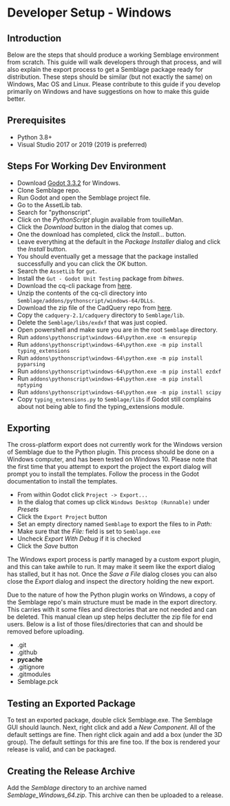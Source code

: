 # Developer Setup - Windows

## Introduction

Below are the steps that should produce a working Semblage environment from scratch. This guide will walk developers through that process, and will also explain the export process to get a Semblage package ready for distribution. These steps should be similar (but not exactly the same) on Windows, Mac OS and Linux. Please contribute to this guide if you develop primarily on Windows and have suggestions on how to make this guide better.

## Prerequisites

* Python 3.8+
* Visual Studio 2017 or 2019 (2019 is preferred)

## Steps For Working Dev Environment

* Download [Godot 3.3.2](https://downloads.tuxfamily.org/godotengine/3.3.2/Godot_v3.3.2-stable_win64.exe.zip) for Windows.
* Clone Semblage repo.
* Run Godot and open the Semblage project file.
* Go to the AssetLib tab.
* Search for "pythonscript".
* Click on the _PythonScript_ plugin available from touilleMan.
* Click the _Download_ button in the dialog that comes up.
* One the download has completed, click the _Install..._ button.
* Leave everything at the default in the _Package Installer_ dialog and click the _Install_ button.
* You should eventually get a message that the package installed successfully and you can click the _OK_ button.
* Search the `AssetLib` for `gut`.
* Install the `Gut - Godot Unit Testing` package from _bitwes_.
* Download the cq-cli package from [here](https://github.com/CadQuery/cq-cli/releases/download/v2.1.0/cq-cli-Windows.zip).
* Unzip the contents of the cq-cli directory into `Semblage/addons/pythonscript/windows-64/DLLs`.
* Download the zip file of the CadQuery repo from [here](https://github.com/CadQuery/cadquery/archive/refs/tags/2.1.zip).
* Copy the `cadquery-2.1/cadquery` directory to `Semblage/lib`.
* Delete the `Semblage/libs/exdxf` that was just copied. 
* Open powershell and make sure you are in the root `Semblage` directory.
* Run `addons\pythonscript\windows-64\python.exe -m ensurepip`
* Run `addons\pythonscript\windows-64\python.exe -m pip install typing_extensions`
* Run `addons\pythonscript\windows-64\python.exe -m pip install pyparsing`
* Run `addons\pythonscript\windows-64\python.exe -m pip install ezdxf`
* Run `addons\pythonscript\windows-64\python.exe -m pip install nptyping`
* Run `addons\pythonscript\windows-64\python.exe -m pip install scipy`
* Copy `typing_extensions.py` to `Semblage/libs` if Godot still complains about not being able to find the typing_extensions module.

## Exporting

The cross-platform export does not currently work for the Windows version of Semblage due to the Python plugin. This process should be done on a Windows computer, and has been tested on Windows 10. Please note that the first time that you attempt to export the project the export dialog will prompt you to install the templates. Follow the process in the Godot documentation to install the templates.

* From within Godot click `Project -> Export...`
* In the dialog that comes up click `Windows Desktop (Runnable)` under _Presets_
* Click the `Export Project` button
* Set an empty directory named `Semblage` to export the files to in _Path:_
* Make sure that the _File:_ field is set to `Semblage.exe`
* Uncheck _Export With Debug_ if it is checked
* Click the _Save_ button

The Windows export process is partly managed by a custom export plugin, and this can take awhile to run. It may make it seem like the export dialog has stalled, but it has not. Once the _Save a File_ dialog closes you can also close the _Export_ dialog and inspect the directory holding the new export.

Due to the nature of how the Python plugin works on Windows, a copy of the Semblage repo's main structure must be made in the export directory. This carries with it some files and directories that are not needed and can be deleted. This manual clean up step helps declutter the zip file for end users. Below is a list of those files/directories that can and should be removed before uploading.

* .git
* .github
* __pycache__
* .gitignore
* .gitmodules
* Semblage.pck

## Testing an Exported Package

To test an exported package, double click Semblage.exe. The Semblage GUI should launch. Next, right click and add a _New Component_. All of the default settings are fine. Then right click again and add a box (under the 3D group). The default settings for this are fine too. If the box is rendered your release is valid, and can be packaged.

## Creating the Release Archive

Add the _Semblage_ directory to an archive named _Semblage_Windows_64.zip_. This archive can then be uploaded to a release.
